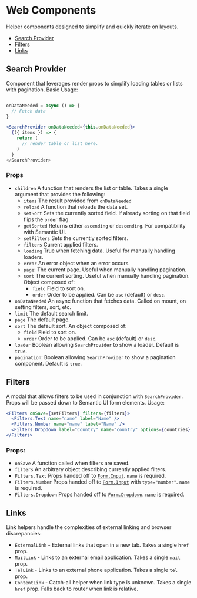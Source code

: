 # Web Components

Helper components designed to simplify and quickly iterate on layouts.

- [Search Provider](#search-provider)
- [Filters](#filters)
- [Links](#links)

## Search Provider

Component that leverages render props to simplify loading tables or lists with
pagination. Basic Usage:

```jsx

onDataNeeded = async () => {
  // Fetch data
}

<SearchProvider onDataNeeded={this.onDataNeeded}>
  {({ items }) => {
    return (
      // render table or list here.
    )
  }
</SearchProvider>
```

### Props

- `children` A function that renders the list or table. Takes a single argument
  that provides the following:
  - `items` The result provided from `onDataNeeded`
  - `reload` A function that reloads the data set.
  - `setSort` Sets the currently sorted field. If already sorting on that field
    flips the `order` flag.
  - `getSorted` Returns either `ascending` or `descending`. For compatibility
    with Semantic UI.
  - `setFilters` Sets the currently sorted filters.
  - `filters` Current applied filters.
  - `loading` True when fetching data. Useful for manually handling loaders.
  - `error` An error object when an error occurs.
  - `page`: The current page. Useful when manually handling pagination.
  - `sort` The current sorting. Useful when manually handling pagination. Object
    composed of:
    - `field` Field to sort on.
    - `order` Order to be applied. Can be `asc` (default) or `desc`.
- `onDataNeeded` An async function that fetches data. Called on mount, on
  setting filters, sort, etc.
- `limit` The default search limit.
- `page` The default page.
- `sort` The default sort. An object composed of:
  - `field` Field to sort on.
  - `order` Order to be applied. Can be `asc` (default) or `desc`.
- `loader` Boolean allowing `SearchProvider` to show a loader. Default is
  `true`.
- `pagination`: Boolean allowing `SearchProvider` to show a pagination
  component. Default is `true`.

## Filters

A modal that allows filters to be used in conjunction with `SearchProvider`.
Props will be passed down to Semantic UI form elements. Usage:

```jsx
<Filters onSave={setFilters} filters={filters}>
  <Filters.Text name="name" label="Name" />
  <Filters.Number name="name" label="Name" />
  <Filters.Dropdown label="Country" name="country" options={countries} search />
</Filters>
```

### Props:

- `onSave` A function called when filters are saved.
- `filters` An arbitrary object describing currently applied filters.
- `Filters.Text` Props handed off to
  [`Form.Input`](https://react.semantic-ui.com/collections/form/). `name` is
  required.
- `Filters.Number` Props handed off to
  [`Form.Input`](https://react.semantic-ui.com/collections/form/) with
  `type="number"`. `name` is required.
- `Filters.Dropdown` Props handed off to
  [`Form.Dropdown`](https://react.semantic-ui.com/collections/form/). `name` is
  required.

## Links

Link helpers handle the complexities of external linking and browser
discrepancies:

- `ExternalLink` - External links that open in a new tab. Takes a single `href`
  prop.
- `MailLink` - Links to an external email application. Takes a single `mail`
  prop.
- `TelLink` - Links to an external phone application. Takes a single `tel` prop.
- `ContentLink` - Catch-all helper when link type is unknown. Takes a single
  `href` prop. Falls back to router when link is relative.
